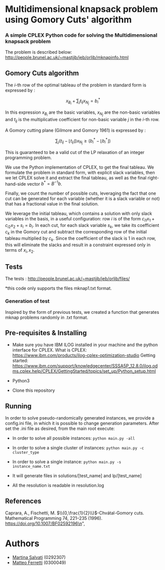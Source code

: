 # Multidimensional knapsack problem using Gomory Cuts' algorithm
### A simple CPLEX Python code for solving the Multidimensional knapsack problem
The problem is described below:
http://people.brunel.ac.uk/~mastjjb/jeb/orlib/mknapinfo.html

## Gomory Cuts algorithm
The $i$-th row of the optimal tableau of the problem in standard form is expressed by :

$$x_{B_i} + \sum_j t_{ij}x_{N_j} = b^*_i$$

In this expression $x_{B_i}$ are the basic variables, $x_{N_j}$ are the non-basic variables and $t_{ij}$ is the multiplicative coefficient for non-basic variable $j$ in the $i$-th row.

A Gomory cutting plane (Gilmore and Gomory 1961) is expressed by : 

$$\sum_j ( t_{ij}- \lfloor t_{ij}\rfloor) x_{N_j} \geq (b^*_i - \lfloor b^*_i\rfloor)$$

This is guaranteed to be a valid cut of the LP relaxation of an integer programming problem.

We use the Python implementation of CPLEX, to get the final tableau. We formulate the problem in standard form, with explicit slack variables, then we let CPLEX solve it and extract the final tableau, as well as the final right-hand-side vector $b^* = B^{-1} b$.

Finally, we count the number of possible cuts, leveraging the fact that one cut can be generated for each variable (whether it is a slack variable or not) that has a fractional value in the final solution.

We leverage the initial tableau, which contains a solution with only slack variables in the basis, in a useful configuration: row $i$ is of the form $c_{i1} x_1 + c_{i2} x_2 + s_i = b_i$.
In each cut, for each slack variable $s_k$, we take its coefficient $c_k$ in the Gomory cut and subtract the corresponding row of the initial tableau multiplied by $c_k$. Since the coefficient of the slack is 1 in each row, this will eliminate the slacks and result in a constraint expressed only in terms of $x_i, x_2$.
## Tests
The tests : 
http://people.brunel.ac.uk/~mastjjb/jeb/orlib/files/

*this code only supports the files mknap1.txt format.

### Generation of test
Inspired by the form of previous tests, we created a function that generates mknap problems randomly in .txt format. 

## Pre-requisites & Installing
- Make sure you have IBM ILOG installed in your machine and the python interface for CPLEX.
What is CPLEX: https://www.ibm.com/products/ilog-cplex-optimization-studio
Getting started: https://www.ibm.com/support/knowledgecenter/SSSA5P_12.8.0/ilog.odms.cplex.help/CPLEX/GettingStarted/topics/set_up/Python_setup.html

- Python3
- Clone this repository

## Running
In order to solve pseudo-randomically generated instances, we provide a config.ini file, in which it is possible to change generation parameters. After set the .ini file as desired, from the main root execute:
- In order to solve all possible instances:
```python main.py -all```
- In order to solve a single cluster of instances:
```python main.py -c cluster_type```
- In order to solve a single instance:
```python main.py -s instance_name.txt```

- It will generate files in solutions/[test_name] and lp/[test_name]
- All the resolution is readable in resolution.log
## References

Caprara, A., Fischetti, M. $\\{0,\frac{1}{2}\\}$-Chvátal-Gomory cuts. Mathematical Programming 74, 221–235 (1996). https://doi.org/10.1007/BF02592196\n",

Authors
======================= 
- [Martina Salvati](https://github.com/msalvati1997)   (0292307)
- [Matteo Ferretti](https://github.com/IronMatt97)    (0300049)

